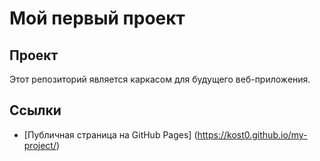 # Мой первый проект 
## Проект 
Этот репозиторий является каркасом для будущего веб-приложения. 
## Ссылки 
- [Публичная страница на GitHub Pages] (https://kost0.github.io/my-project/)
